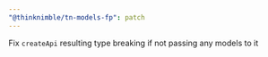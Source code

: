 ```yaml
---
"@thinknimble/tn-models-fp": patch
---
```


Fix `createApi` resulting type breaking if not passing any models to it
